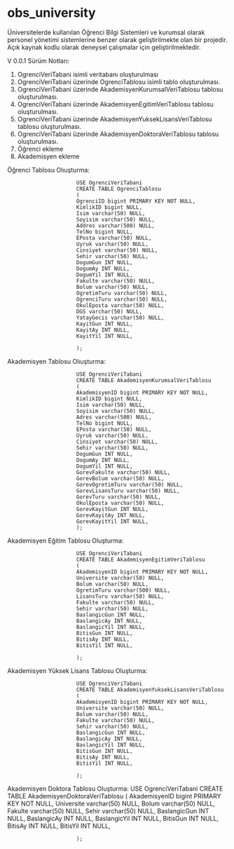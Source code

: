 # obs_university
Üniversitelerde kullanılan Öğrenci Bilgi Sistemleri ve kurumsal olarak personel yönetimi sistemlerine benzer olarak geliştirilmekte olan bir projedir. Açık kaynak kodlu olarak deneysel çalışmalar için geliştirilmektedir.

V 0.0.1 Sürüm Notları:
  1. OgrenciVeriTabani isimli veritabanı oluşturulması
  2. OgrenciVeriTabani üzerinde OgrenciTablosu isimli tablo oluşturulması.
  3. OgrenciVeriTabani üzerinde AkademisyenKurumsalVeriTablosu tablosu oluşturulması.
  4. OgrenciVeriTabani üzerinde AkademisyenEgitimVeriTablosu tablosu oluşturulması.
  5. OgrenciVeriTabani üzerinde AkademisyenYuksekLisansVeriTablosu tablosu oluşturulması.
  6. OgrenciVeriTabani üzerinde AkademisyenDoktoraVeriTablosu tablosu oluşturulması.
  7. Öğrenci ekleme
  8. Akademisyen ekleme



Öğrenci Tablosu Olıuşturma:

                          USE OgrenciVeriTabani
                          CREATE TABLE OgrenciTablosu
                          (
                          OgrenciID bigint PRIMARY KEY NOT NULL,
                          KimlikID bigint NULL,
                          Isim varchar(50) NULL,
                          Soyisim varchar(50) NULL,
                          Addres varchar(500) NULL,
                          TelNo bigint NULL,
                          EPosta varchar(50) NULL,
                          Uyruk varchar(50) NULL,
                          Cinsiyet varchar(50) NULL,
                          Sehir varchar(50) NULL,
                          DogumGun INT NULL,
                          DogumAy INT NULL,
                          DogumYil INT NULL,
                          Fakulte varchar(50) NULL,
                          Bolum varchar(50) NULL,
                          OgretimTuru varchar(50) NULL,
                          OgrenciTuru varchar(50) NULL,
                          OkulEposta varchar(50) NULL,
                          DGS varchar(50) NULL,
                          YatayGecis varchar(50) NULL,
                          KayitGun INT NULL,
                          KayitAy INT NULL,
                          KayitYil INT NULL,

                          );
Akademisyen Tablosu Olıuşturma:

                          USE OgrenciVeriTabani
                          CREATE TABLE AkademisyenKurumsalVeriTablosu
                          (
                          AkademisyenID bigint PRIMARY KEY NOT NULL,
                          KimlikID bigint NULL,
                          Isim varchar(50) NULL,
                          Soyisim varchar(50) NULL,
                          Adres varchar(500) NULL,
                          TelNo bigint NULL,
                          EPosta varchar(50) NULL,
                          Uyruk varchar(50) NULL,
                          Cinsiyet varchar(50) NULL,
                          Sehir varchar(50) NULL,
                          DogumGun INT NULL,
                          DogumAy INT NULL,
                          DogumYil INT NULL,
                          GorevFakulte varchar(50) NULL,
                          GorevBolum varchar(50) NULL,
                          GorevOgretimTuru varchar(50) NULL,
                          GorevLisansTuru varchar(50) NULL,
                          GorevTuru varchar(50) NULL,
                          OkulEposta varchar(50) NULL,
                          GorevKayitGun INT NULL,
                          GorevKayitAy INT NULL,
                          GorevKayitYil INT NULL,
                          );
                          
Akademisyen Eğitim Tablosu Oluşturma:

                          USE OgrenciVeriTabani
                          CREATE TABLE AkademisyenEgitimVeriTablosu
                          (
                          AkademisyenID bigint PRIMARY KEY NOT NULL,
                          Universite varchar(50) NULL,
                          Bolum varchar(50) NULL,
                          OgretimTuru varchar(500) NULL,
                          LisansTuru varchar(50) NULL,
                          Fakulte varchar(50) NULL,
                          Sehir varchar(50) NULL,
                          BaslangicGun INT NULL,
                          BaslangicAy INT NULL,
                          BaslangicYil INT NULL,
                          BitisGun INT NULL,
                          BitisAy INT NULL,
                          BitisYil INT NULL,

                          );
Akademisyen Yüksek Lisans Tablosu Oluşturma:

                          USE OgrenciVeriTabani
                          CREATE TABLE AkademisyenYuksekLisansVeriTablosu
                          (
                          AkademisyenID bigint PRIMARY KEY NOT NULL,
                          Universite varchar(50) NULL,
                          Bolum varchar(50) NULL,
                          Fakulte varchar(50) NULL,
                          Sehir varchar(50) NULL,
                          BaslangicGun INT NULL,
                          BaslangicAy INT NULL,
                          BaslangicYil INT NULL,
                          BitisGun INT NULL,
                          BitisAy INT NULL,
                          BitisYil INT NULL,

                          );
                          
Akademisyen Doktora Tablosu Oluşturma:
                          USE OgrenciVeriTabani
                          CREATE TABLE AkademisyenDoktoraVeriTablosu
                          (
                          AkademisyenID bigint PRIMARY KEY NOT NULL,
                          Universite varchar(50) NULL,
                          Bolum varchar(50) NULL,
                          Fakulte varchar(50) NULL,
                          Sehir varchar(50) NULL,
                          BaslangicGun INT NULL,
                          BaslangicAy INT NULL,
                          BaslangicYil INT NULL,
                          BitisGun INT NULL,
                          BitisAy INT NULL,
                          BitisYil INT NULL,

                          );
